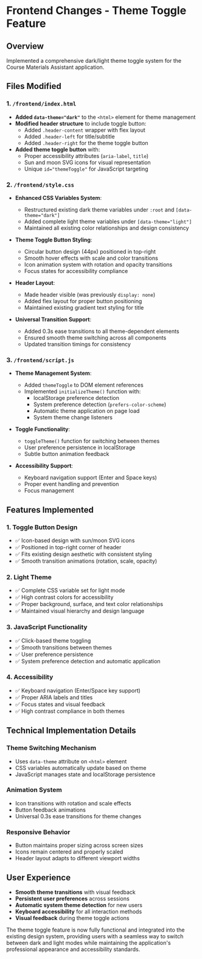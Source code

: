 # Frontend Changes - Theme Toggle Feature

## Overview
Implemented a comprehensive dark/light theme toggle system for the Course Materials Assistant application.

## Files Modified

### 1. `/frontend/index.html`
- **Added `data-theme="dark"`** to the `<html>` element for theme management
- **Modified header structure** to include toggle button:
  - Added `.header-content` wrapper with flex layout
  - Added `.header-left` for title/subtitle
  - Added `.header-right` for the theme toggle button
- **Added theme toggle button** with:
  - Proper accessibility attributes (`aria-label`, `title`)
  - Sun and moon SVG icons for visual representation
  - Unique `id="themeToggle"` for JavaScript targeting

### 2. `/frontend/style.css`
- **Enhanced CSS Variables System**:
  - Restructured existing dark theme variables under `:root` and `[data-theme="dark"]`
  - Added complete light theme variables under `[data-theme="light"]`
  - Maintained all existing color relationships and design consistency

- **Theme Toggle Button Styling**:
  - Circular button design (44px) positioned in top-right
  - Smooth hover effects with scale and color transitions
  - Icon animation system with rotation and opacity transitions
  - Focus states for accessibility compliance

- **Header Layout**:
  - Made header visible (was previously `display: none`)
  - Added flex layout for proper button positioning
  - Maintained existing gradient text styling for title

- **Universal Transition Support**:
  - Added 0.3s ease transitions to all theme-dependent elements
  - Ensured smooth theme switching across all components
  - Updated transition timings for consistency

### 3. `/frontend/script.js`
- **Theme Management System**:
  - Added `themeToggle` to DOM element references
  - Implemented `initializeTheme()` function with:
    - localStorage preference detection
    - System preference detection (`prefers-color-scheme`)
    - Automatic theme application on page load
    - System theme change listeners

- **Toggle Functionality**:
  - `toggleTheme()` function for switching between themes
  - User preference persistence in localStorage
  - Subtle button animation feedback

- **Accessibility Support**:
  - Keyboard navigation support (Enter and Space keys)
  - Proper event handling and prevention
  - Focus management

## Features Implemented

### 1. **Toggle Button Design**
- ✅ Icon-based design with sun/moon SVG icons
- ✅ Positioned in top-right corner of header
- ✅ Fits existing design aesthetic with consistent styling
- ✅ Smooth transition animations (rotation, scale, opacity)

### 2. **Light Theme**
- ✅ Complete CSS variable set for light mode
- ✅ High contrast colors for accessibility
- ✅ Proper background, surface, and text color relationships
- ✅ Maintained visual hierarchy and design language

### 3. **JavaScript Functionality**
- ✅ Click-based theme toggling
- ✅ Smooth transitions between themes
- ✅ User preference persistence
- ✅ System preference detection and automatic application

### 4. **Accessibility**
- ✅ Keyboard navigation (Enter/Space key support)
- ✅ Proper ARIA labels and titles
- ✅ Focus states and visual feedback
- ✅ High contrast compliance in both themes

## Technical Implementation Details

### Theme Switching Mechanism
- Uses `data-theme` attribute on `<html>` element
- CSS variables automatically update based on theme
- JavaScript manages state and localStorage persistence

### Animation System
- Icon transitions with rotation and scale effects
- Button feedback animations
- Universal 0.3s ease transitions for theme changes

### Responsive Behavior
- Button maintains proper sizing across screen sizes
- Icons remain centered and properly scaled
- Header layout adapts to different viewport widths

## User Experience
- **Smooth theme transitions** with visual feedback
- **Persistent user preferences** across sessions
- **Automatic system theme detection** for new users
- **Keyboard accessibility** for all interaction methods
- **Visual feedback** during theme toggle actions

The theme toggle feature is now fully functional and integrated into the existing design system, providing users with a seamless way to switch between dark and light modes while maintaining the application's professional appearance and accessibility standards.